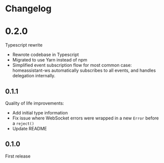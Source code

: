 # Changelog

# 0.2.0

Typescript rewrite

- Rewrote codebase in Typescript
- Migrated to use Yarn instead of npm
- Simplified event subscription flow for most common case: homeassistant-ws automatically subscribes to all events, and
  handles delegation internally.

## 0.1.1

Quality of life improvements:

- Add initial type information
- Fix issue where WebSocket errors were wrapped in a new `Error` before a `reject()`
- Update README

## 0.1.0

First release
